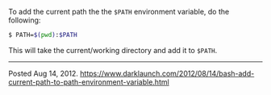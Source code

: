 To add the current path the the `$PATH` environment variable, do the following:

```bash
$ PATH=$(pwd):$PATH
```

This will take the current/working directory and add it to `$PATH`.

---


Posted Aug 14, 2012.
https://www.darklaunch.com/2012/08/14/bash-add-current-path-to-path-environment-variable.html